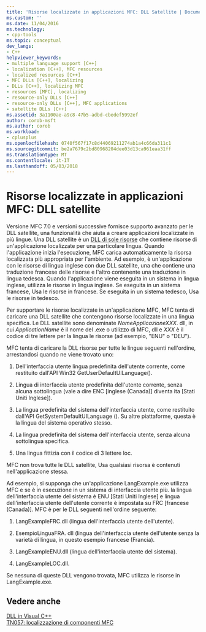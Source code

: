 ```yaml
---
title: 'Risorse localizzate in applicazioni MFC: DLL Satellite | Documenti Microsoft'
ms.custom: ''
ms.date: 11/04/2016
ms.technology:
- cpp-tools
ms.topic: conceptual
dev_langs:
- C++
helpviewer_keywords:
- multiple language support [C++]
- localization [C++], MFC resources
- localized resources [C++]
- MFC DLLs [C++], localizing
- DLLs [C++], localizing MFC
- resources [MFC], localizing
- resource-only DLLs [C++]
- resource-only DLLs [C++], MFC applications
- satellite DLLs [C++]
ms.assetid: 3a1100ae-a9c8-47b5-adbd-cbedef5992ef
author: corob-msft
ms.author: corob
ms.workload:
- cplusplus
ms.openlocfilehash: 0740f567f17c8d44069211274ab1a4c66da311c1
ms.sourcegitcommit: be2a7679c2bd80968204dee03d13ca961eaa31ff
ms.translationtype: MT
ms.contentlocale: it-IT
ms.lasthandoff: 05/03/2018
---
```

# <a name="localized-resources-in-mfc-applications-satellite-dlls"></a>Risorse localizzate in applicazioni MFC: DLL satellite
Versione MFC 7.0 e versioni successive fornisce supporto avanzato per le DLL satellite, una funzionalità che aiuta a creare applicazioni localizzate in più lingue. Una DLL satellite è un [DLL di sole risorse](../build/creating-a-resource-only-dll.md) che contiene risorse di un'applicazione localizzate per una particolare lingua. Quando l'applicazione inizia l'esecuzione, MFC carica automaticamente la risorsa localizzata più appropriata per l'ambiente. Ad esempio, è un'applicazione con le risorse di lingua inglese con due DLL satellite, una che contiene una traduzione francese delle risorse e l'altro contenente una traduzione in lingua tedesca. Quando l'applicazione viene eseguita in un sistema in lingua inglese, utilizza le risorse in lingua inglese. Se eseguita in un sistema francese, Usa le risorse in francese. Se eseguita in un sistema tedesco, Usa le risorse in tedesco.  
  
 Per supportare le risorse localizzate in un'applicazione MFC, MFC tenta di caricare una DLL satellite che contengono risorse localizzate in una lingua specifica. Le DLL satellite sono denominate *NomeApplicazioneXXX*. dll, in cui *ApplicationName* è il nome del .exe o utilizzo di MFC, dll e *XXX* è il codice di tre lettere per la lingua le risorse (ad esempio, "ENU" o "DEU").  
  
 MFC tenta di caricare la DLL risorse per tutte le lingue seguenti nell'ordine, arrestandosi quando ne viene trovato uno:  
  
1. Dell'interfaccia utente lingua predefinita dell'utente corrente, come restituito dall'API Win32 GetUserDefaultUILanguage().  
  
2.  Lingua di interfaccia utente predefinita dell'utente corrente, senza alcuna sottolingua (vale a dire ENC [inglese (Canada)] diventa ita [Stati Uniti Inglese]).  
  
3.  La lingua predefinita del sistema dell'interfaccia utente, come restituito dall'API GetSystemDefaultUILanguage (). Su altre piattaforme, questa è la lingua del sistema operativo stesso.  
  
4.  La lingua predefinita del sistema dell'interfaccia utente, senza alcuna sottolingua specifica.  
  
5.  Una lingua fittizia con il codice di 3 lettere loc.  
  
 MFC non trova tutte le DLL satellite, Usa qualsiasi risorsa è contenuti nell'applicazione stessa.  
  
 Ad esempio, si supponga che un'applicazione LangExample.exe utilizza MFC e se è in esecuzione in un sistema di interfaccia utente più. la lingua dell'interfaccia utente del sistema è ENU [Stati Uniti Inglese] e lingua dell'interfaccia utente dell'utente corrente è impostata su FRC [francese (Canada)]. MFC è per le DLL seguenti nell'ordine seguente:  
  
1.  LangExampleFRC.dll (lingua dell'interfaccia utente dell'utente).  
  
2.  EsempioLinguaFRA. dll (lingua dell'interfaccia utente dell'utente senza la varietà di lingua, in questo esempio francese (Francia).  
  
3.  LangExampleENU.dll (lingua dell'interfaccia utente del sistema).  
  
4.  LangExampleLOC.dll.  
  
 Se nessuna di queste DLL vengono trovata, MFC utilizza le risorse in LangExample.exe.  
  
## <a name="see-also"></a>Vedere anche  
 [DLL in Visual C++](../build/dlls-in-visual-cpp.md)   
 [TN057: localizzazione di componenti MFC](../mfc/tn057-localization-of-mfc-components.md)